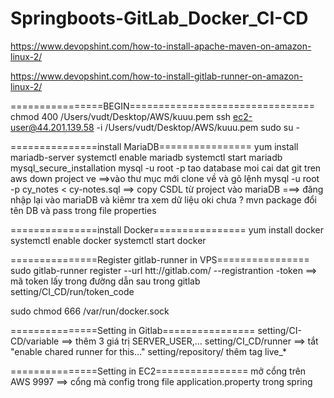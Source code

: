 # Springboots-GitLab_Docker_CI-CD

https://www.devopshint.com/how-to-install-apache-maven-on-amazon-linux-2/

https://www.devopshint.com/how-to-install-gitlab-runner-on-amazon-linux-2/

================BEGIN================================
chmod 400 /Users/vudt/Desktop/AWS/kuuu.pem 
ssh ec2-user@44.201.139.58 -i /Users/vudt/Desktop/AWS/kuuu.pem 
sudo su -

===============install MariaDB================
	yum install mariadb-server
	systemctl enable mariadb 
	systemctl start mariadb 
	mysql_secure_installation
	mysql -u root -p
	tao database moi
	cai dat git tren aws
	down project ve
	==>vào thư mục mới clone về và gõ lệnh mysql -u root -p cy_notes < cy-notes.sql  ==> copy CSDL từ project vào mariaDB
	===> đăng nhập lại vào mariaDB và kiêmr tra xem dữ liệu oki chưa ?
	mvn package
	đổi tên DB và pass trong file properties

===============install Docker================
yum install docker
systemctl enable docker
systemctl start docker

===============Register gitlab-runner in VPS================
sudo gitlab-runner register --url htt://gitlab.com/ --registrantion -token <token code> ==> mã token lấy trong đường dẫn sau trong gitlab setting/CI_CD/run/token_code


sudo chmod 666 /var/run/docker.sock

===============Setting in Gitlab================
setting/CI-CD/variable ==> thêm 3 giá trị
	SERVER_USER,...
setting/CI_CD/runner ==> tắt "enable chared runner for this..."
setting/repository/ thêm tag live_*

===============Setting in EC2================
mở cổng trên AWS 9997 ==> cổng mà config trong file application.property trong spring
